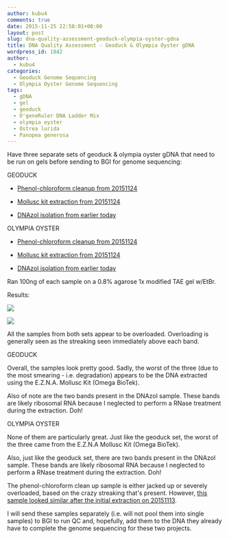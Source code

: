 ```yaml
---
author: kubu4
comments: true
date: 2015-11-25 22:58:01+00:00
layout: post
slug: dna-quality-assessment-geoduck-olympia-oyster-gdna
title: DNA Quality Assessment - Geoduck & Olympia Oyster gDNA
wordpress_id: 1842
author:
  - kubu4
categories:
  - Geoduck Genome Sequencing
  - Olympia Oyster Genome Sequencing
tags:
  - gDNA
  - gel
  - geoduck
  - O'geneRuler DNA Ladder Mix
  - olympia oyster
  - Ostrea lurida
  - Panopea generosa
---
```


Have three separate sets of geoduck & olympia oyster gDNA that need to be run on gels before sending to BGI for genome sequencing:

GEODUCK




    
  * [Phenol-chloroform cleanup from 20151124](2015/11/24/phenol-chloroform-dna-cleanup-geoduck-gdna.html)

    
  * [Mollusc kit extraction from 20151124](2015/11/24/dna-isolation-geoduck-adductor-muscle-gdna.html)

    
  * [DNAzol isolation from earlier today](2015/11/25/dna-isolation-geoduck-ctenidia-gdna.html)





OLYMPIA OYSTER


    
  * [Phenol-chloroform cleanup from 20151124](2015/11/24/phenol-chloroform-dna-cleanup-olympia-oyster-gdna.html)

    
  * [Mollusc kit extraction from 20151124](2015/11/24/dna-isolation-olympia-oyster-outer-mantle-gdna.html)

    
  * [DNAzol isolation from earlier today](2015/11/25/dna-isolation-olympia-oyster-outer-mantle-gdna-2.html)





Ran 100ng of each sample on a 0.8% agarose 1x modified TAE gel w/EtBr.

Results:

[![](https://raw.githubusercontent.com/sr320/LabDocs/master/protocols/Commercial_Protocols/ThermoFisher_OgeneRuler_DNA_Ladder_Mix_F100439.jpg)](https://raw.githubusercontent.com/sr320/LabDocs/master/protocols/Commercial_Protocols/ThermoFisher_OgeneRuler_DNA_Ladder_Mix_F100439.jpg)

[![](http://eagle.fish.washington.edu/Arabidopsis/20151125_gel_gDNA_geoduck_oly.jpg)](http://eagle.fish.washington.edu/Arabidopsis/20151125_gel_gDNA_geoduck_oly.jpg)



All the samples from both sets appear to be overloaded. Overloading is generally seen as the streaking seen immediately above each band.

GEODUCK

Overall, the samples look pretty good. Sadly, the worst of the three (due to the most smearing - i.e. degradation) appears to be the DNA extracted using the E.Z.N.A. Mollusc Kit (Omega BioTek).

Also of note are the two bands present in the DNAzol sample. These bands are likely ribosomal RNA because I neglected to perform a RNase treatment during the extraction. Doh!



OLYMPIA OYSTER

None of them are particularly great. Just like the geoduck set, the worst of the three came from the E.Z.N.A Mollusc Kit (Omega BioTek).

Also, just like the geoduck set, there are two bands present in the DNAzol sample. These bands are likely ribosomal RNA because I neglected to perform a RNase treatment during the extraction. Doh!

The phenol-chloroform clean up sample is either jacked up or severely overloaded, based on the crazy streaking that's present. However, [this sample looked similar after the initial extraction on 20151113](2015/11/13/dna-quality-assessment-geoduck-oly-oly-2sn.html).



I will send these samples separately (i.e. will not pool them into single samples) to BGI to run QC and, hopefully, add them to the DNA they already have to complete the genome sequencing for these two projects.

